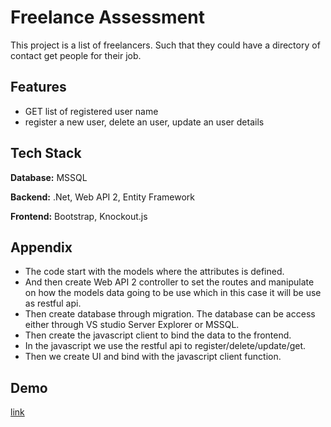 
# Freelance Assessment

This project is a list of freelancers. Such that they could have a directory of contact get people for their job.


## Features

- GET list of registered user name
- register a new user, delete an user, update an user details


## Tech Stack

**Database:** MSSQL

**Backend:** .Net, Web API 2, Entity Framework

**Frontend:** Bootstrap, Knockout.js


## Appendix

- The code start with the models where the attributes is defined.
- And then create Web API 2 controller to set the routes and manipulate on how the models data going to be use which in this case it will be use as restful api.
- Then create database through migration. The database can be access either through VS studio Server Explorer or MSSQL.
- Then create the javascript client to bind the data to the frontend.
- In the javascript we use the restful api to register/delete/update/get.
- Then we create UI and bind with the javascript client function.


## Demo

[link](https://freelanceassessment20230919041559.azurewebsites.net)

